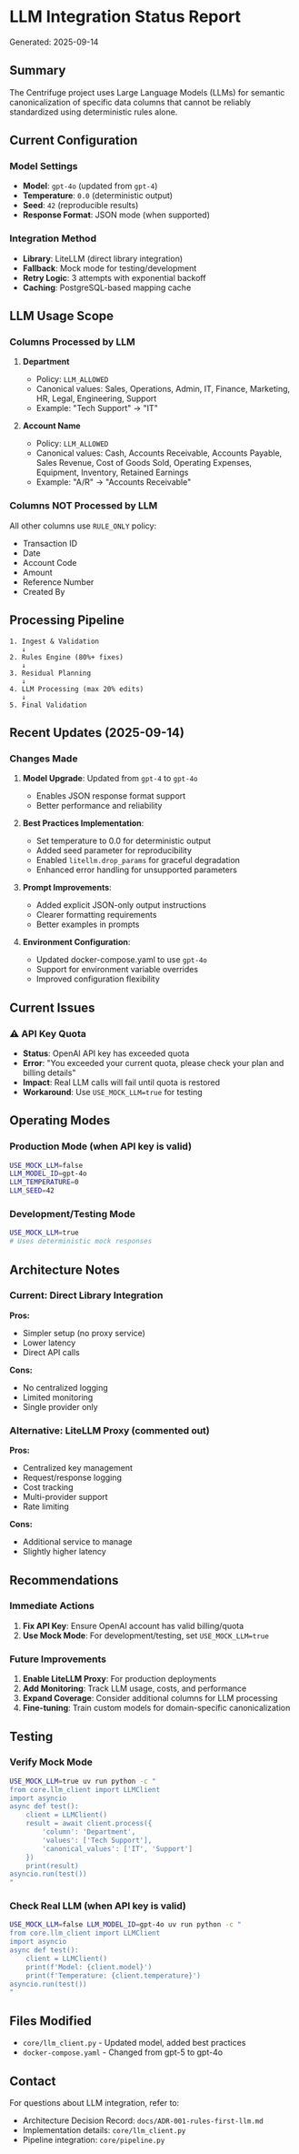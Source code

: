 # LLM Integration Status Report
Generated: 2025-09-14

## Summary
The Centrifuge project uses Large Language Models (LLMs) for semantic canonicalization of specific data columns that cannot be reliably standardized using deterministic rules alone.

## Current Configuration

### Model Settings
- **Model**: `gpt-4o` (updated from `gpt-4`)
- **Temperature**: `0.0` (deterministic output)
- **Seed**: `42` (reproducible results)
- **Response Format**: JSON mode (when supported)

### Integration Method
- **Library**: LiteLLM (direct library integration)
- **Fallback**: Mock mode for testing/development
- **Retry Logic**: 3 attempts with exponential backoff
- **Caching**: PostgreSQL-based mapping cache

## LLM Usage Scope

### Columns Processed by LLM
1. **Department** 
   - Policy: `LLM_ALLOWED`
   - Canonical values: Sales, Operations, Admin, IT, Finance, Marketing, HR, Legal, Engineering, Support
   - Example: "Tech Support" → "IT"

2. **Account Name**
   - Policy: `LLM_ALLOWED`
   - Canonical values: Cash, Accounts Receivable, Accounts Payable, Sales Revenue, Cost of Goods Sold, Operating Expenses, Equipment, Inventory, Retained Earnings
   - Example: "A/R" → "Accounts Receivable"

### Columns NOT Processed by LLM
All other columns use `RULE_ONLY` policy:
- Transaction ID
- Date
- Account Code
- Amount
- Reference Number
- Created By

## Processing Pipeline

```
1. Ingest & Validation
   ↓
2. Rules Engine (80%+ fixes)
   ↓
3. Residual Planning
   ↓
4. LLM Processing (max 20% edits)
   ↓
5. Final Validation
```

## Recent Updates (2025-09-14)

### Changes Made
1. **Model Upgrade**: Updated from `gpt-4` to `gpt-4o`
   - Enables JSON response format support
   - Better performance and reliability

2. **Best Practices Implementation**:
   - Set temperature to 0.0 for deterministic output
   - Added seed parameter for reproducibility
   - Enabled `litellm.drop_params` for graceful degradation
   - Enhanced error handling for unsupported parameters

3. **Prompt Improvements**:
   - Added explicit JSON-only output instructions
   - Clearer formatting requirements
   - Better examples in prompts

4. **Environment Configuration**:
   - Updated docker-compose.yaml to use `gpt-4o`
   - Support for environment variable overrides
   - Improved configuration flexibility

## Current Issues

### ⚠️ API Key Quota
- **Status**: OpenAI API key has exceeded quota
- **Error**: "You exceeded your current quota, please check your plan and billing details"
- **Impact**: Real LLM calls will fail until quota is restored
- **Workaround**: Use `USE_MOCK_LLM=true` for testing

## Operating Modes

### Production Mode (when API key is valid)
```bash
USE_MOCK_LLM=false
LLM_MODEL_ID=gpt-4o
LLM_TEMPERATURE=0
LLM_SEED=42
```

### Development/Testing Mode
```bash
USE_MOCK_LLM=true
# Uses deterministic mock responses
```

## Architecture Notes

### Current: Direct Library Integration
**Pros:**
- Simpler setup (no proxy service)
- Lower latency
- Direct API calls

**Cons:**
- No centralized logging
- Limited monitoring
- Single provider only

### Alternative: LiteLLM Proxy (commented out)
**Pros:**
- Centralized key management
- Request/response logging
- Cost tracking
- Multi-provider support
- Rate limiting

**Cons:**
- Additional service to manage
- Slightly higher latency

## Recommendations

### Immediate Actions
1. **Fix API Key**: Ensure OpenAI account has valid billing/quota
2. **Use Mock Mode**: For development/testing, set `USE_MOCK_LLM=true`

### Future Improvements
1. **Enable LiteLLM Proxy**: For production deployments
2. **Add Monitoring**: Track LLM usage, costs, and performance
3. **Expand Coverage**: Consider additional columns for LLM processing
4. **Fine-tuning**: Train custom models for domain-specific canonicalization

## Testing

### Verify Mock Mode
```bash
USE_MOCK_LLM=true uv run python -c "
from core.llm_client import LLMClient
import asyncio
async def test():
    client = LLMClient()
    result = await client.process({
        'column': 'Department',
        'values': ['Tech Support'],
        'canonical_values': ['IT', 'Support']
    })
    print(result)
asyncio.run(test())
"
```

### Check Real LLM (when API key is valid)
```bash
USE_MOCK_LLM=false LLM_MODEL_ID=gpt-4o uv run python -c "
from core.llm_client import LLMClient
import asyncio
async def test():
    client = LLMClient()
    print(f'Model: {client.model}')
    print(f'Temperature: {client.temperature}')
asyncio.run(test())
"
```

## Files Modified
- `core/llm_client.py` - Updated model, added best practices
- `docker-compose.yaml` - Changed from gpt-5 to gpt-4o

## Contact
For questions about LLM integration, refer to:
- Architecture Decision Record: `docs/ADR-001-rules-first-llm.md`
- Implementation details: `core/llm_client.py`
- Pipeline integration: `core/pipeline.py`